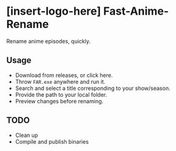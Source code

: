 # [insert-logo-here] Fast-Anime-Rename
Rename anime episodes, quickly.

## Usage
- Download from releases, or click here.
- Throw `FAR.exe` anywhere and run it.
- Search and select a title corresponding to your show/season.
- Provide the path to your local folder.
- Preview changes before renaming.

## TODO
- Clean up
- Compile and publish binaries
